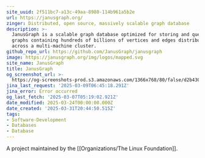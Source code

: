 ```yaml
---
site_uuid: 2f511bc7-a13c-49aa-8980-114b961a5b2e
url: https://janusgraph.org/
zinger: Distributed, open source, massively scalable graph database
description: >-
  JanusGraph is a scalable graph database optimized for storing and querying
  graphs containing hundreds of billions of vertices and edges distributed
  across a multi-machine cluster.
github_repo_url: https://github.com/JanusGraph/janusgraph
image: https://janusgraph.org/img/logos/mapped.svg
site_name: JanusGraph
title: JanusGraph
og_screenshot_url: >-
  https://og-screenshots-prod.s3.amazonaws.com/1366x768/80/false/d2b430b021c17329b18a2a0d48a76ea83a5bf500b064584a861de64d56d1c73b.jpeg
jina_last_request: '2025-03-09T06:45:18.291Z'
jina_error: Error occurred
og_last_fetch: '2025-03-07T05:19:02.921Z'
date_modified: 2025-03-24T00:00:00.000Z
date_created: '2025-03-31T20:44:50.515Z'
tags:
- Software-Development
- Databases
- Database
---
```










A project maintained by the [[Organizations/The Linux Foundation]].


